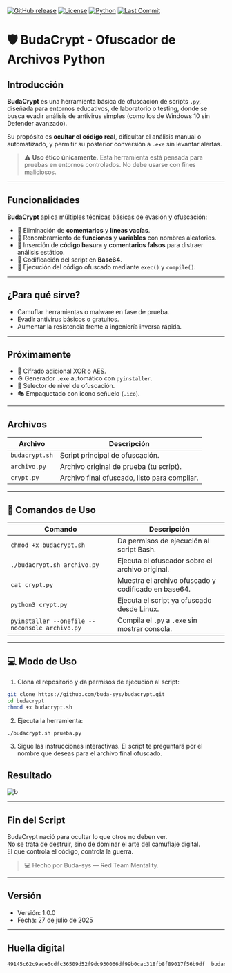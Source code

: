 [![GitHub release](https://img.shields.io/github/release/buda-sys/budacrypt.svg?style=flat-square)](https://github.com/buda-sys/budacrypt/releases)
[![License](https://img.shields.io/github/license/buda-sys/budacrypt.svg?style=flat-square)](https://github.com/tuusuario/budacrypt/blob/main/LICENSE)
[![Python](https://img.shields.io/badge/python-3.6%2B-blue.svg?style=flat-square)](https://www.python.org/)
[![Last Commit](https://img.shields.io/github/last-commit/buda-sys/budacrypt.svg?style=flat-square)](https://github.com/buda-sys/budacrypt/commits/main)



# 🛡️ BudaCrypt - Ofuscador de Archivos Python

##  Introducción

**BudaCrypt** es una herramienta básica de ofuscación de scripts `.py`, diseñada para entornos educativos, de laboratorio o testing, donde se busca evadir análisis de antivirus simples (como los de Windows 10 sin Defender avanzado).

Su propósito es **ocultar el código real**, dificultar el análisis manual o automatizado, y permitir su posterior conversión a `.exe` sin levantar alertas.

> ⚠️ **Uso ético únicamente.** Esta herramienta está pensada para pruebas en entornos controlados. No debe usarse con fines maliciosos.

---

##  Funcionalidades

**BudaCrypt** aplica múltiples técnicas básicas de evasión y ofuscación:

- 🔹 Eliminación de **comentarios** y **líneas vacías**.
- 🔹 Renombramiento de **funciones** y **variables** con nombres aleatorios.
- 🔹 Inserción de **código basura** y **comentarios falsos** para distraer análisis estático.
- 🔹 Codificación del script en **Base64**.
- 🔹 Ejecución del código ofuscado mediante `exec()` y `compile()`.

---

##  ¿Para qué sirve?

- Camuflar herramientas o malware en fase de prueba.
- Evadir antivirus básicos o gratuitos.
- Aumentar la resistencia frente a ingeniería inversa rápida.

---

##  Próximamente

- 🔐 Cifrado adicional XOR o AES.
- ⚙️ Generador `.exe` automático con `pyinstaller`.
- 📶 Selector de nivel de ofuscación.
- 🎭 Empaquetado con icono señuelo (`.ico`).

---

##  Archivos

| Archivo              | Descripción                                      |
|----------------------|--------------------------------------------------|
| `budacrypt.sh`       | Script principal de ofuscación.                  |
| `archivo.py`         | Archivo original de prueba (tu script).          |
| `crypt.py`           | Archivo final ofuscado, listo para compilar.     |

---

## 🧾 Comandos de Uso

| Comando                                         | Descripción                                                |
|------------------------------------------------|------------------------------------------------------------|
| `chmod +x budacrypt.sh`                        | Da permisos de ejecución al script Bash.                  |
| `./budacrypt.sh archivo.py`                    | Ejecuta el ofuscador sobre el archivo original.           |
| `cat crypt.py`                                 | Muestra el archivo ofuscado y codificado en base64.       |
| `python3 crypt.py`                             | Ejecuta el script ya ofuscado desde Linux.                |
| `pyinstaller --onefile --noconsole archivo.py` | Compila el `.py` a `.exe` sin mostrar consola.            |

---

## 💻 Modo de Uso

1. Clona el repositorio y da permisos de ejecución al script:

```bash
git clone https://github.com/buda-sys/budacrypt.git
cd budacrypt
chmod +x budacrypt.sh
```

2. Ejecuta la herramienta:

```bash
./budacrypt.sh prueba.py
```

 3. Sigue las instrucciones interactivas. El script te preguntará por el nombre que deseas para el archivo final ofuscado.
 
 
 ## Resultado
 
 ![b](./img/nombre_de_la_imagen.png)

 
---

##  Fin del Script

BudaCrypt nació para ocultar lo que otros no deben ver.  
No se trata de destruir, sino de dominar el arte del camuflaje digital.  
El que controla el código, controla la guerra.

> 💻 Hecho por Buda-sys — Red Team Mentality.

---

##  Versión

- Versión: 1.0.0  
- Fecha: 27 de julio de 2025  

---

##  Huella digital

```bash
49145c62c9ace6cdfc36509d52f9dc930066df99b0cac318fb8f89017f56b9df  budacrypt.sh
```
